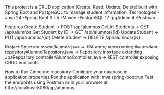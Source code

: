 This project is a CRUD application (Create, Read, Update, Delete) built with Spring Boot and PostgreSQL to manage student information. Technologies -Java 24 -Spring Boot 3.5.5 -Maven -PostgreSQL 17 -pgAdmin 4 -Postman

Features Create Student → POST /api/alumnos Get All Students → GET /api/alumnos Get Student by ID → GET /api/alumnos/{id} Update Student → PUT /api/alumnos/{id} Delete Student → DELETE /api/alumnos/{id}

Project Structure model/Alumno.java → JPA entity representing the student repository/AlumnoRepository.java → Repository interface extending JpaRepository controller/AlumnoController.java → REST controller exposing CRUD endpoints

How to Run Clone the repository Configure your database in application.properties Run the application with: mvn spring-boot:run Test the endpoints using Postman or in your browser at http://localhost:8080/api/alumnos.
